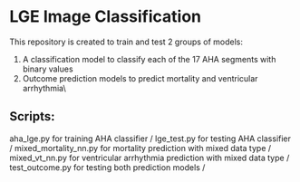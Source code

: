 # LGE Image Classification
This repository is created to train and test 2 groups of models:
1. A classification model to classify each of the 17 AHA segments with binary values
2. Outcome prediction models to predict mortality and ventricular arrhythmia\

## Scripts:
aha_lge.py for training AHA classifier /
lge_test.py for testing AHA classifier /
mixed_mortality_nn.py for mortality prediction with mixed data type /
mixed_vt_nn.py for ventricular arrhythmia prediction with mixed data type /
test_outcome.py for testing both prediction models /
